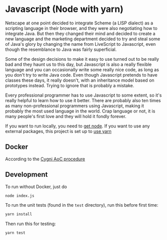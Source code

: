 # Javascript (Node with yarn)
Netscape at one point decided to integrate Scheme (a LISP dialect) as a scripting language in their browser, and they were also negotiating how to integrate Java. But then they changed their mind and decided to create a new language and the marketing department decided to try and steal some of Java's glory by changing the name from LiveScript to Javascript, even though the resemblance to Java was fairly superficial.

Some of the design decisions to make it easy to use turned out to be really bad and they haunt us to this day, but Javascript is also a really flexible language and you can occasionally write some really nice code, as long as you don't try to write Java code. Even though Javascript pretends to have classes these days, it really doesn't, with an inheritance model based on prototypes instead. Trying to ignore that is probably a mistake.

Every professional programmer has to use Javascript to some extent, so it's really helpful to learn how to use it better. There are probably also ten times as many non-professional programmers using Javascript, making it probably the most used language in the world. Crap language or not, it is many people's first love and they will hold it fondly forever.

If you want to run locally, you need to [get node](https://nodejs.org/en/). If you want to use any external packages, this project is set up to [use yarn](https://yarnpkg.com/)

## Docker
According to the [Cygni AoC procedure](https://github.com/cygni/aoc_example)

## Development

To run without Docker, just do

```bash
node index.js
```

To run the unit tests (found in the ``test`` directory), run this before first time:
```bash
yarn install
```
Then run this for testing:
```bash
yarn test
```